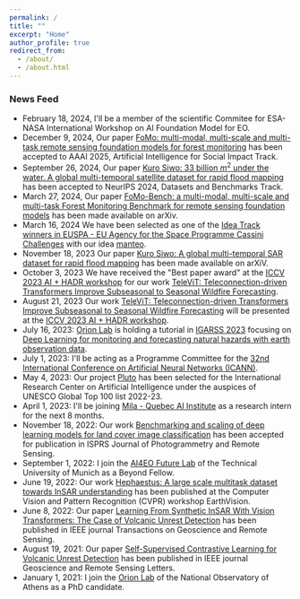 ```yaml
---
permalink: /
title: ""
excerpt: "Home"
author_profile: true
redirect_from: 
  - /about/
  - /about.html
---
```


### News Feed
- February 18, 2024, I'll be a member of the scientific Commitee for ESA-NASA International Workshop on AI Foundation Model for EO.
- December 9, 2024, Our paper [FoMo: multi-modal, multi-scale and multi-task remote sensing foundation models for forest monitoring]([https://arxiv.org/abs/2311.12056](https://arxiv.org/abs/2312.10114)) has been accepted to AAAI 2025, Artificial Intelligence for Social Impact Track.
- September 26, 2024, Our paper [Kuro Siwo: 33 billion $m^2$ under the water. A global multi-temporal satellite dataset for rapid flood mapping](https://arxiv.org/abs/2311.12056) has been accepted to NeurIPS 2024, Datasets and Benchmarks Track.
- March 27, 2024, Our paper [FoMo-Bench: a multi-modal, multi-scale and multi-task Forest Monitoring Benchmark for remote sensing foundation models](https://arxiv.org/abs/2312.10114) has been made available on arXiv.
- March 16, 2024 We have been selected as one of the [Idea Track winners in EUSPA - EU Agency for the Space Programme Cassini Challenges](https://www.euspa.europa.eu/cassini-challenges-winners-2023#idea) with our idea [manteo](https://manteo.space).
- November 18, 2023 Our paper [Kuro Siwo: A global multi-temporal SAR dataset for rapid flood mapping](https://arxiv.org/abs/2311.12056)  has been made available on arXiV.
- October 3, 2023 We have received the "Best paper award" at the [ICCV 2023 AI + HADR workshop](https://www.hadr.ai/iccv23/accepted-papers-iccv23) for our work [TeleViT: Teleconnection-driven Transformers Improve Subseasonal to Seasonal Wildfire Forecasting](https://arxiv.org/abs/2306.10940).
- August 21, 2023 Our work [TeleViT: Teleconnection-driven Transformers Improve Subseasonal to Seasonal Wildfire Forecasting](https://arxiv.org/abs/2306.10940) will be presented at the [ICCV 2023 AI + HADR workshop](https://www.hadr.ai/iccv23/accepted-papers-iccv23).  
- July 16, 2023: [Orion Lab](http://orionlab.space.noa.gr) is holding a tutorial in [IGARSS 2023](https://2023.ieeeigarss.org/tutorials.php#tut109) focusing on [Deep Learning for monitoring and forecasting natural hazards with earth observation data](https://github.com/Orion-AI-Lab/igarss23_DL4NH).
- July 1, 2023: I'll be acting as a Programme Committee for the [32nd International Conference on Artificial Neural Networks (ICANN)](https://e-nns.org/icann2023/).
- May 4, 2023: Our project [Pluto](https://ircai.org/top100/entry/pluto/) has been selected for the International Research Center on Artificial Intelligence under the auspices of UNESCO Global Top 100 list 2022-23.
- April 1, 2023:  I'll be joining [Mila - Quebec AI Institute](https://mila.quebec/en/) as a research intern for the next 8 months.
- November 18, 2022: Our work [Benchmarking and scaling of deep learning models for land cover image classification](https://www.sciencedirect.com/science/article/pii/S0924271622003057) has been accepted for publication in ISPRS Journal of Photogrammetry and Remote Sensing.
- September 1, 2022: I join the [AI4EO Future Lab](https://ai4eo.de/) of the Technical University of Munich as a Beyond Fellow.
- June 19, 2022: Our work [Hephaestus: A large scale multitask dataset towards InSAR understanding](https://openaccess.thecvf.com/content/CVPR2022W/EarthVision/papers/Bountos_Hephaestus_A_Large_Scale_Multitask_Dataset_Towards_InSAR_Understanding_CVPRW_2022_paper.pdf) has been published at the Computer Vision and Pattern Recognition (CVPR) workshop EarthVision.
- June 8, 2022: Our paper [Learning From Synthetic InSAR With Vision Transformers: The Case of Volcanic Unrest Detection](https://ieeexplore.ieee.org/document/9791383) has been published in IEEE journal Transactions on Geoscience and Remote Sensing.
- August 19, 2021: Our paper [Self-Supervised Contrastive Learning for Volcanic Unrest Detection](https://ieeexplore.ieee.org/document/9517282) has been published in IEEE journal Geoscience and Remote Sensing Letters.
- January 1, 2021: I join the [Orion Lab](http://orionlab.space.noa.gr) of the National Observatory of Athens as a PhD candidate.
